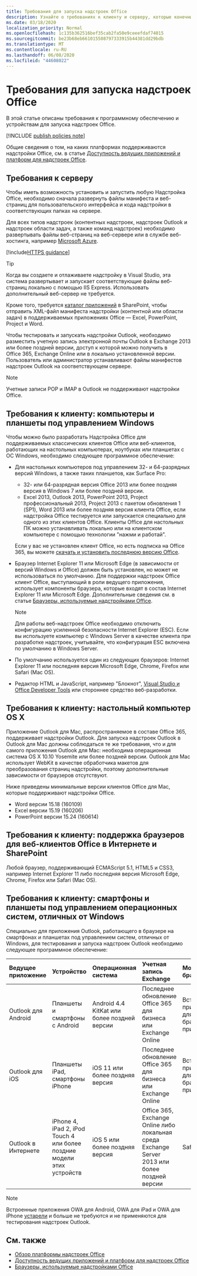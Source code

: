```yaml
---
title: Требования для запуска надстроек Office
description: Узнайте о требованиях к клиенту и серверу, которые конечный пользователь должен запускать надстройки Office.
ms.date: 03/18/2020
localization_priority: Normal
ms.openlocfilehash: 1c135b362516bef35cab2fa50e9ceeefdaf74015
ms.sourcegitcommit: be23b68eb661015508797333915b44381dd29bdb
ms.translationtype: MT
ms.contentlocale: ru-RU
ms.lasthandoff: 06/08/2020
ms.locfileid: "44608022"
---
```

# <a name="requirements-for-running-office-add-ins"></a>Требования для запуска надстроек Office

В этой статье описаны требования к программному обеспечению и устройствам для запуска надстроек Office.

[!INCLUDE [publish policies note](../includes/note-publish-policies.md)]

Общие сведения о том, на каких платформах поддерживаются надстройки Office, см. в статье [Доступность ведущих приложений и платформ для надстроек Office](../overview/office-add-in-availability.md).

## <a name="server-requirements"></a>Требования к серверу

Чтобы иметь возможность установить и запустить любую Надстройка Office, необходимо сначала развернуть файлы манифеста и веб-страниц для пользовательского интерфейса и кода надстройки в соответствующих папках на сервере.

Для всех типов надстроек (контентных надстроек, надстроек Outlook и надстроек области задач, а также команд надстроек) необходимо развертывать файлы веб-страниц на веб-сервере или в службе веб-хостинга, например [Microsoft Azure](../publish/host-an-office-add-in-on-microsoft-azure.md).

[!include[HTTPS guidance](../includes/https-guidance.md)]

> [!TIP]
> Когда вы создаете и отлаживаете надстройку в Visual Studio, эта система развертывает и запускает соответствующие файлы веб-страниц локально с помощью IIS Express. Использовать дополнительный веб-сервер не требуется.

Кроме того, требуется [каталог приложений](../publish/publish-task-pane-and-content-add-ins-to-an-add-in-catalog.md) в SharePoint, чтобы отправить XML-файл манифеста надстройки (контентной или области задач) в поддерживаемых приложениях Office — Excel, PowerPoint, Project и Word.

Чтобы тестировать и запускать надстройки Outlook, необходимо разместить учетную запись электронной почты Outlook в Exchange 2013 или более поздней версии, доступ к которой можно получить в Office 365, Exchange Online или в локально установленной версии. Пользователь или администратор устанавливают файлы манифестов надстроек Outlook на соответствующем сервере.

> [!NOTE]
> Учетные записи POP и IMAP в Outlook не поддерживают надстройки Office.

## <a name="client-requirements-windows-desktop-and-tablet"></a>Требования к клиенту: компьютеры и планшеты под управлением Windows

Чтобы можно было разработать Надстройка Office для поддерживаемых классических клиентов Office или веб-клиентов, работающих на настольных компьютерах, ноутбуках или планшетах с ОС Windows, необходимо следующее программное обеспечение:


- Для настольных компьютеров под управлением 32- и 64-разрядных версий Windows, а также таких планшетов, как Surface Pro:
    - 32- или 64-разрядная версия Office 2013 или более поздняя версия в Windows 7 или более поздней версии.
    - Excel 2013, Outlook 2013, PowerPoint 2013, Project профессиональный 2013, Project 2013 с пакетом обновления 1 (SP1), Word 2013 или более поздняя версия клиента Office, если надстройка Office тестируется или запускается специально для одного из этих клиентов Office. Клиенты Office для настольных ПК можно устанавливать локально или на клиентском компьютере с помощью технологии "нажми и работай".

  Если у вас не установлен клиент Office, но есть подписка на Office 365, вы можете [скачать и установить последнюю версию Office](https://support.office.com/article/download-and-install-or-reinstall-office-365-or-office-2019-on-a-pc-or-mac-4414eaaf-0478-48be-9c42-23adc4716658).

- Браузер Internet Explorer 11 или Microsoft Edge (в зависимости от версий Windows и Office) должен быть установлен, но может не использоваться по умолчанию. Для поддержки надстроек Office клиент Office, выступающий в роли ведущего приложения, использует компоненты браузера, которые входят в состав Internet Explorer 11 или Microsoft Edge. Дополнительные сведения см. в статье [Браузеры, используемые надстройками Office](browsers-used-by-office-web-add-ins.md).

  > [!NOTE]
  > Для работы веб-надстроек Office необходимо отключить конфигурацию усиленной безопасности Internet Explorer (ESC). Если вы используете компьютер с Windows Server в качестве клиента при разработке надстроек, учитывайте, что конфигурация ESC включена по умолчанию в Windows Server.

- По умолчанию используется один из следующих браузеров: Internet Explorer 11 или последняя версия Microsoft Edge, Chrome, Firefox или Safari (Mac OS).
- Редактор HTML и JavaScript, например "Блокнот", [Visual Studio и Office Developer Tools](https://www.visualstudio.com/features/office-tools-vs) или стороннее средство веб-разработки.

## <a name="client-requirements-os-x-desktop"></a>Требования к клиенту: настольный компьютер OS X

Приложение Outlook для Mac, распространяемое в составе Office 365, поддерживает надстройки Outlook. Для запуска надстроек Outlook в Outlook для Mac должны соблюдаться те же требования, что и для самого приложения Outlook для Mac: необходима операционная система OS X 10.10 Yosemite или более поздней версии. Outlook для Mac использует WebKit в качестве обработчика макетов для преобразования страниц надстройки, поэтому дополнительные зависимости от браузеров отсутствуют.

Ниже приведены минимальные версии клиентов Office для Mac, которые поддерживают надстройки Office.

- Word версии 15.18 (160109)
- Excel версии 15.19 (160206)
- PowerPoint версии 15.24 (160614)

## <a name="client-requirements-browser-support-for-office-web-clients-and-sharepoint"></a>Требования к клиенту: поддержка браузеров для веб-клиентов Office в Интернете и SharePoint

Любой браузер, поддерживающий ECMAScript 5.1, HTML5 и CSS3, например Internet Explorer 11 либо последняя версия Microsoft Edge, Chrome, Firefox или Safari (Mac OS).


## <a name="client-requirements-non-windows-smartphone-and-tablet"></a>Требования к клиенту: смартфоны и планшеты под управлением операционных систем, отличных от Windows

Специально для приложения Outlook, работающего в браузере на смартфонах и планшетах под управлением систем, отличных от Windows, для тестирования и запуска надстроек Outlook необходимо следующее программное обеспечение:


| Ведущее приложение | Устройство | Операционная система | Учетная запись Exchange | Мобильный браузер |
|:-----|:-----|:-----|:-----|:-----|
|Outlook для Android|Планшеты и смартфоны с Android|Android 4.4 KitKat или более поздней версии|Последнее обновление Office 365 для бизнеса или Exchange Online|Встроенное приложение для Android, браузер не применим|
|Outlook для iOS|Планшеты iPad, смартфоны iPhone|iOS 11 или более поздняя версия|Последнее обновление Office 365 для бизнеса или Exchange Online|Встроенное приложение для iOS, браузер не применим|
|Outlook в Интернете|iPhone 4, iPad 2, iPod Touch 4 или более поздние модели этих устройств|iOS 5 или более поздняя версия|Office 365, Exchange Online либо локальная среда Exchange Server 2013 или более поздней версии|Safari|

> [!NOTE]
> Встроенные приложения OWA для Android, OWA для iPad и OWA для iPhone [устарели](https://support.office.com/article/Microsoft-OWA-mobile-apps-are-being-retired-076ec122-4576-4900-bc26-937f84d25a4b) и больше не требуются и не применяются для тестирования надстроек Outlook.


## <a name="see-also"></a>См. также

- [Обзор платформы надстроек Office](../overview/office-add-ins.md)
- [Доступность ведущих приложений и платформ для надстроек Office](../overview/office-add-in-availability.md)
- [Браузеры, используемые надстройками Office](browsers-used-by-office-web-add-ins.md)
